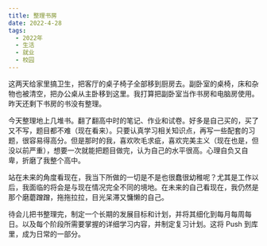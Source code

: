 ```yaml
---
title: 整理书房
date: 2022-4-28
tags:
  - 2022年
  - 生活
  - 就业
  - 校园
---
```


这两天给家里搞卫生，把客厅的桌子椅子全部移到厨房去。副卧室的桌椅，床和杂物也被清空，把办公桌从主卧移到这里。我打算把副卧室当作书房和电脑房使用。昨天还剩下书房的书没有整理。

今天整理地上几堆书。翻了翻高中时的笔记、作业和试卷。好多是自己买的，买了又不写，题目都不难（现在看来）。只要认真学习相关知识点，再写一些配套的习题，很容易得高分。但是那时的我，喜欢吹毛求疵，喜欢完美主义（现在也是，但没以前严重），想要一次就能把题目做完，认为自己的水平很高。心理自负又自卑，折磨了我整个高中。

站在未来的角度看现在，我当下所做的一切是不是也很蠢很幼稚呢？尤其是工作以后，我面临的将会是与现在情况完全不同的境地。在未来的自己看现在，我仍然是那个磨蘑蹭蹭，拖拖拉拉，目光呆滞又慵懒的自己。

待会儿把书整理完，制定一个长期的发展目标和计划，并将其细化到每月每周每日。以及每个阶段所需要掌握的详细学习内容，并制定复习计划。这将 Push 到库里，成为日常的一部分。